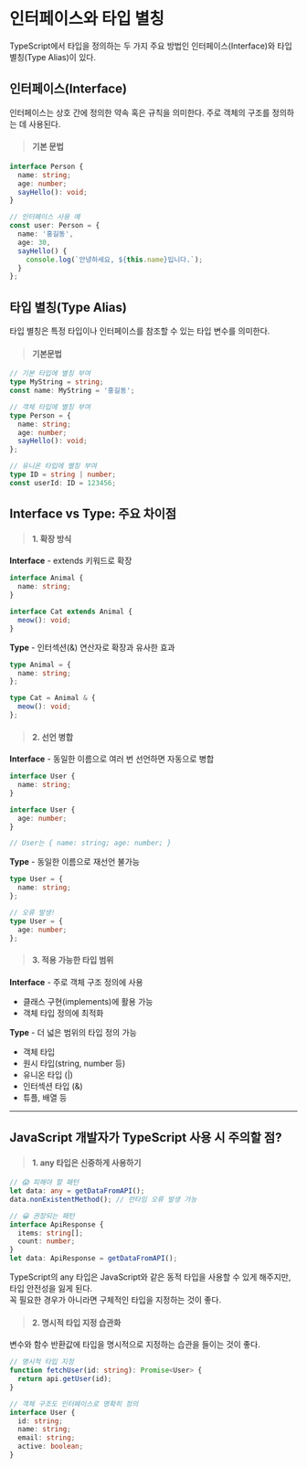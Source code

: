 # 인터페이스와 타입 별칭
TypeScript에서 타입을 정의하는 두 가지 주요 방법인 인터페이스(Interface)와 타입 별칭(Type Alias)이 있다.

## 인터페이스(Interface)
인터페이스는 상호 간에 정의한 약속 혹은 규칙을 의미한다. 주로 객체의 구조를 정의하는 데 사용된다.

> #### 기본 문법
```ts
interface Person {
  name: string;
  age: number;
  sayHello(): void;
}

// 인터페이스 사용 예
const user: Person = {
  name: '홍길동',
  age: 30,
  sayHello() {
    console.log(`안녕하세요, ${this.name}입니다.`);
  }
};
```

## 타입 별칭(Type Alias)
타입 별칭은 특정 타입이나 인터페이스를 참조할 수 있는 타입 변수를 의미한다.

> #### 기본문법
```ts
// 기본 타입에 별칭 부여
type MyString = string;
const name: MyString = '홍길동';

// 객체 타입에 별칭 부여
type Person = {
  name: string;
  age: number;
  sayHello(): void;
};

// 유니온 타입에 별칭 부여
type ID = string | number;
const userId: ID = 123456;
```

## Interface vs Type: 주요 차이점

> #### 1. 확장 방식
**Interface** - extends 키워드로 확장
```ts
interface Animal {
  name: string;
}

interface Cat extends Animal {
  meow(): void;
}
```
**Type** - 인터섹션(&) 연산자로 확장과 유사한 효과
```ts
type Animal = {
  name: string;
};

type Cat = Animal & {
  meow(): void;
};
```

> #### 2. 선언 병합
**Interface** - 동일한 이름으로 여러 번 선언하면 자동으로 병합
```ts
interface User {
  name: string;
}

interface User {
  age: number;
}

// User는 { name: string; age: number; }
```
**Type** - 동일한 이름으로 재선언 불가능
```ts
type User = {
  name: string;
};

// 오류 발생!
type User = {
  age: number;
};
```

> #### 3. 적용 가능한 타입 범위
**Interface** - 주로 객체 구조 정의에 사용
+  클래스 구현(implements)에 활용 가능
+  객체 타입 정의에 최적화 

**Type** - 더 넓은 범위의 타입 정의 가능
+  객체 타입
+  원시 타입(string, number 등)
+  유니온 타입 (|)
+  인터섹션 타입 (&)
+  튜플, 배열 등

-----

## JavaScript 개발자가 TypeScript 사용 시 주의할 점?

> #### 1. any 타입은 신중하게 사용하기
```ts
// 😱 피해야 할 패턴
let data: any = getDataFromAPI();
data.nonExistentMethod(); // 런타임 오류 발생 가능

// 😀 권장되는 패턴
interface ApiResponse {
  items: string[];
  count: number;
}
let data: ApiResponse = getDataFromAPI();
```
TypeScript의 any 타입은 JavaScript와 같은 동적 타입을 사용할 수 있게 해주지만, 타입 안전성을 잃게 된다. <br>
꼭 필요한 경우가 아니라면 구체적인 타입을 지정하는 것이 좋다.

> #### 2. 명시적 타입 지정 습관화
변수와 함수 반환값에 타입을 명시적으로 지정하는 습관을 들이는 것이 좋다.
```ts
// 명시적 타입 지정
function fetchUser(id: string): Promise<User> {
  return api.getUser(id);
}

// 객체 구조도 인터페이스로 명확히 정의
interface User {
  id: string;
  name: string;
  email: string;
  active: boolean;
}
```

